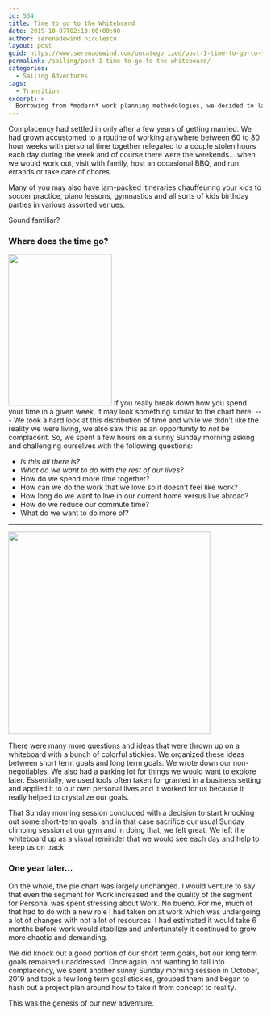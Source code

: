 ```yaml
---
id: 554
title: Time to go to the Whiteboard
date: 2019-10-07T02:13:00+00:00
author: serenadewind niculescu
layout: post
guid: https://www.serenadewind.com/uncategorized/post-1-time-to-go-to-the-whiteboard/
permalink: /sailing/post-1-time-to-go-to-the-whiteboard/
categories:
  - Sailing Adventures
tags:
  - Transition
excerpt: >-
  Borrowing from *modern* work planning methodologies, we decided to lay out some answers to *What is life now?* and *What do we want life to be?*
---
```

Complacency had settled in only after a few years of getting married. We had grown accustomed to a routine of working anywhere between 60 to 80 hour weeks with personal time together relegated to a couple stolen hours each day during the week and of course there were the weekends&#8230; when we would work out, visit with family, host an occasional BBQ, and run errands or take care of chores.

Many of you may also have jam-packed itineraries chauffeuring your kids to soccer practice, piano lessons, gymnastics and all sorts of kids birthday parties in various assorted venues.

Sound familiar?

### Where does the time go?
<img class="align-right" src="../wp-content/uploads/2019/10/vertical-pie-e1582456462613-205x300.jpeg" alt="" width="205" height="300" srcset="/wp-content/uploads/2019/10/vertical-pie-e1582456462613-205x300.jpeg 205w, /wp-content/uploads/2019/10/vertical-pie-e1582456462613-123x180.jpeg 123w, /wp-content/uploads/2019/10/vertical-pie-e1582456462613.jpeg 219w" sizes="(max-width: 205px) 100vw, 205px" />
If you really break down how you spend your time in a given week, it may look something similar to the chart here.
---
We took a hard look at this distribution of time and while we didn’t like the reality we were living, we also saw this as an opportunity to <em>not </em>be complacent. So, we spent a few hours on a sunny Sunday morning asking and challenging ourselves with the following questions:

-  *Is this all there is?*
-  *What do we want to do with the rest of our lives?*
-  How do we spend more time together?
-  How can we do the work that we love so it doesn’t feel like work?
-  How long do we want to live in our current home versus live abroad?
-  How do we reduce our commute time?
-  What do we want to do more of?

---
<img class="img-circle align-right" src="/wp-content/uploads/2020/02/129_0_400_401.04438642298_2018-Whiteboard-1st-1024x768.jpeg" alt="" width="400" height="401" srcset="/wp-content/uploads/2020/02/129_0_400_401.04438642298_2018-Whiteboard-1st-1024x768.jpeg 400w, /wp-content/uploads/2020/02/2018-Whiteboard-1st-150x150.jpeg 150w, /wp-content/uploads/2020/02/2018-Whiteboard-1st-48x48.jpeg 48w, /wp-content/uploads/2020/02/2018-Whiteboard-1st-300x300.jpeg 300w, /wp-content/uploads/2020/02/96_0_166_166_2018-Whiteboard-1st-768x576.jpeg 166w" sizes="(max-width: 400px) 100vw, 400px" />

There were many more questions and ideas that were thrown up on a whiteboard with a bunch of colorful stickies. We organized these ideas between short term goals and long term goals. We wrote down our non-negotiables. We also had a parking lot for things we would want to explore later. Essentially, we used tools often taken for granted in a business setting and applied it to our own personal lives and it worked for us because it really helped to crystalize our goals.

That Sunday morning session concluded with a decision to start knocking out some short-term goals, and in that case sacrifice our usual Sunday climbing session at our gym and in doing that, we felt great. We left the whiteboard up as a visual reminder that we would see each day and help to keep us on track.

### One year later&#8230;

On the whole, the pie chart was largely unchanged. I would venture to say that even the segment for Work increased and the quality of the segment for Personal was spent stressing about Work. No bueno. For me, much of that had to do with a new role I had taken on at work which was undergoing a lot of changes with not a lot of resources. I had estimated it would take 6 months before work would stabilize and unfortunately it continued to grow more chaotic and demanding.

We did knock out a good portion of our short term goals, but our long term goals remained unaddressed. Once again, not wanting to fall into complacency, we spent another sunny Sunday morning session in October, 2019 and took a few long term goal stickies, grouped them and began to hash out a project plan around how to take it from concept to reality.

This was the genesis of our new adventure.